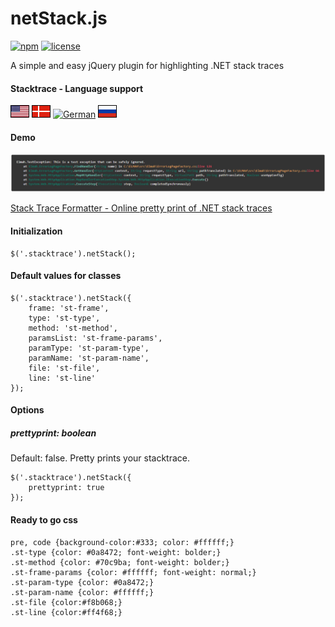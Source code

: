 # netStack.js
[![npm](https://img.shields.io/npm/v/netstack.js.svg)](https://www.npmjs.com/package/netstack.js)
[![license](https://img.shields.io/hexpm/l/plug.svg?style=flat-square)](#)

A simple and easy jQuery plugin for highlighting .NET stack traces

#### Stacktrace - Language support
[![English](images/flags/USA-flag.png)](#) [![Danish](images/flags/Denmark-flag.png)](#) [![German](images/flags/DE.png)](#) [![Russian](images/flags/Russia-flag.png)](#)

#### Demo
[![netStack.js - demo](images/example.jpg)](https://elmah.io/tools/stack-trace-formatter/)

[Stack Trace Formatter - Online pretty print of .NET stack traces](https://elmah.io/tools/stack-trace-formatter/)

#### Initialization
```
$('.stacktrace').netStack();
```

#### Default values for classes
```
$('.stacktrace').netStack({
    frame: 'st-frame',
    type: 'st-type',
    method: 'st-method',
    paramsList: 'st-frame-params',
    paramType: 'st-param-type',
    paramName: 'st-param-name',
    file: 'st-file',
    line: 'st-line'
});
```

#### Options
##### prettyprint: boolean
Default: false. 
Pretty prints your stacktrace.
```
$('.stacktrace').netStack({
    prettyprint: true
});
```

#### Ready to go css
```
pre, code {background-color:#333; color: #ffffff;}
.st-type {color: #0a8472; font-weight: bolder;}
.st-method {color: #70c9ba; font-weight: bolder;}
.st-frame-params {color: #ffffff; font-weight: normal;}
.st-param-type {color: #0a8472;}
.st-param-name {color: #ffffff;}
.st-file {color:#f8b068;}
.st-line {color:#ff4f68;}
```
